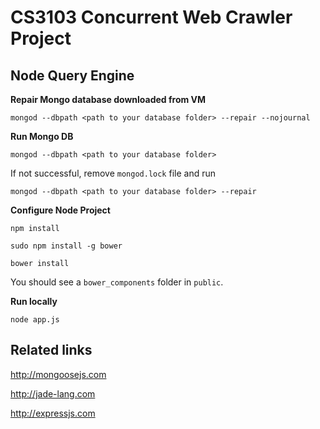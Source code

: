 CS3103 Concurrent Web Crawler Project
==================

## Node Query Engine



**Repair Mongo database downloaded from VM**

`mongod --dbpath <path to your database folder> --repair --nojournal`

**Run Mongo DB**

`mongod --dbpath <path to your database folder>`

If not successful, remove `mongod.lock` file and run 

`mongod --dbpath <path to your database folder> --repair`

**Configure Node Project**

`npm install`

`sudo npm install -g bower`

`bower install`

You should see a `bower_components` folder in `public`.

**Run locally**

`node app.js`

## Related links

<http://mongoosejs.com>

<http://jade-lang.com>

<http://expressjs.com>